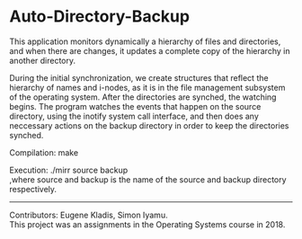 # Auto-Directory-Backup
This application monitors dynamically a hierarchy of files and directories, and when there are changes, it updates a complete copy of the hierarchy in another directory. 

During the initial synchronization, we create structures that reflect the hierarchy of names and i-nodes, as it is in the file management subsystem of the operating system. After the directories are synched, the watching begins. The program watches the events that happen on the source directory, using the inotify system call interface, and then does any neccessary actions on the backup directory in order to keep the directories synched.

Compilation:  make

Execution: ./mirr source backup  
,where source and backup is the name of the source and backup directory respectively.

-----------------
Contributors: Eugene Kladis, Simon Iyamu.  
This project was an assignments in the Operating Systems course in 2018.
